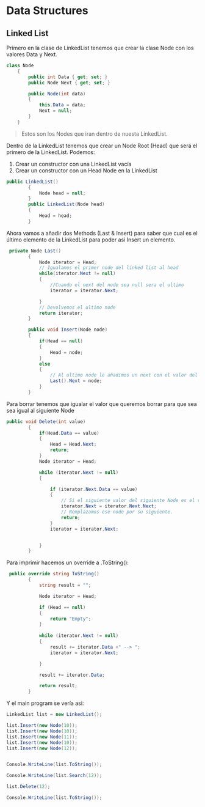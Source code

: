 # Data Structures

## Linked List

Primero en la clase de LinkedList tenemos que crear la clase Node con los valores Data y Next.
```c#
class Node
    {
        public int Data { get; set; }
        public Node Next { get; set; }

        public Node(int data)
        {
            this.Data = data;
            Next = null;
        }
    }
```
> Estos son los Nodes que iran dentro de nuesta LinkedList.

Dentro de la LinkedList tenemos que crear un Node Root (Head) que será el primero de la LinkedList. Podemos:

1. Crear un constructor con una LinkedList vacía
2. Crear un constructor con un Head Node en la LinkedList

```c#
public LinkedList()
        {
            Node head = null;
        }
        public LinkedList(Node head)
        {
            Head = head;
        }
```
Ahora vamos a añadir dos Methods (Last & Insert) para saber que cual es el último elemento de la LinkedList para poder asi Insert un elemento.
```c#
 private Node Last()
        {
            Node iterator = Head;
            // Igualamos el primer node del linked list al head
            while(iterator.Next != null)
            {
                //Cuando el next del node sea null sera el ultimo 
                iterator = iterator.Next;

            }
            // Devolvemos el ultimo node
            return iterator;
        }

        public void Insert(Node node)
        {
            if(Head == null)
            {
                Head = node;
            }
            else
            {
                // Al ultimo node le añadimos un next con el valor del Node nuevo.
                Last().Next = node;
            }
        }
```

Para borrar tenemos que igualar el valor que queremos borrar para que sea sea igual al siguiente Node
```c#
public void Delete(int value)
        {
            if(Head.Data == value)
            {
                Head = Head.Next;
                return;
            }
            Node iterator = Head;

            while (iterator.Next != null)
            {             

                if (iterator.Next.Data == value)
                {
                    // Si el siguiente valor del siguiente Node es el valor que queremos eliminar
                    iterator.Next = iterator.Next.Next;
                    // Remplazamos ese node por su siguiente.
                    return;
                }
                iterator = iterator.Next;


            }
        }
```

Para imprimir hacemos un override a .ToString():
```c#
 public override string ToString()
        {
            string result = "";

            Node iterator = Head;

            if (Head == null)
            {
                return "Empty";
            }
            
            while (iterator.Next != null)
            {
                result += iterator.Data +" --> ";
                iterator = iterator.Next;

            }

            result += iterator.Data;

            return result;
        }
```

Y el main program se vería asi:
```c#
LinkedList list = new LinkedList();

list.Insert(new Node(10));
list.Insert(new Node(10));
list.Insert(new Node(11));
list.Insert(new Node(10));
list.Insert(new Node(12));


Console.WriteLine(list.ToString());

Console.WriteLine(list.Search(12));

list.Delete(12);

Console.WriteLine(list.ToString());
```

